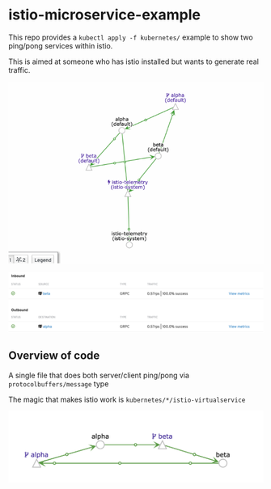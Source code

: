 # istio-microservice-example

This repo provides a `kubectl apply -f kubernetes/` example to show two ping/pong
services within istio.

This is aimed at someone who has istio installed but wants to generate real traffic.

![flow](res/flow.gif)

![1](res/1.png)

## Overview of code

A single file that does both server/client ping/pong via `protocolbuffers/message` type

The magic that makes istio work is `kubernetes/*/istio-virtualservice`

![2](res/2.png)
